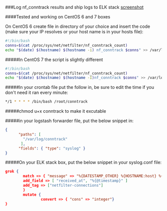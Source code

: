 ###Log nf_conntrack results and ship logs to ELK stack
[screenshot](https://raw.githubusercontent.com/mylivingweb/NetfilterConnectionELK/master/screenshot.png "Screenshot ELK Netfilter Connections")

####Tested and working on CentOS 6 and 7 boxes

On CentOS 6 create file in directory of your choice and insert the code
(make sure your IP resolves or your host name is in  your hosts file):

```bash
#!/bin/bash
conns=$(cat /proc/sys/net/netfilter/nf_conntrack_count)
echo "$(date) $(hostname) $(hostname -i) nf_conntrack $conns" >> /var/log/conntrack
```

#####In CentOS 7 the script is slightly different

```bash
#!/bin/bash
conns=$(cat /proc/sys/net/netfilter/nf_conntrack_count)
echo "$(date) $(hostname) $(hostname -I)nf_conntrack $conns" >> /var/log/conntrack
```

#####In your crontab file put the follow in, be sure to edit the time if you don't need it ran every minute:
```bash
*/1 * * * * /bin/bash /root/conntrack
```

#####chmod u+x conntrack to make it excutable

#####in your logstash forwarder file, put the below snippet in:
```json
{
      "paths": [
        "/var/log/conntrack"
       ],
      "fields": { "type": "syslog" }
}
```


#####On your ELK stack box, put the below snippet in your syslog.conf file:


```json
grok {
        match => { "message" => "%{DATESTAMP_OTHER} %{HOSTNAME:host} %{IPV4:ip} %{SYSLOGPROG} %{BASE10NUM:cons:int}" }
        add_field => [ "received_at", "%{@timestamp}" ]
        add_tag => ["netfilter-connections"]
        }
        mutate {
                convert => { "cons" => "integer"}
}
```

